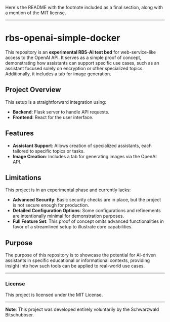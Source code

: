Here's the README with the footnote included as a final section, along with a mention of the MIT license.

---

# rbs-openai-simple-docker

This repository is an **experimental RBS-AI test bed** for web-service-like access to the OpenAI API. It serves as a simple proof of concept, demonstrating how assistants can support specific use cases, such as an assistant focused solely on encryption or other specialized topics. Additionally, it includes a tab for image generation.

## Project Overview

This setup is a straightforward integration using:
- **Backend**: Flask server to handle API requests.
- **Frontend**: React for the user interface.

## Features

- **Assistant Support**: Allows creation of specialized assistants, each tailored to specific topics or tasks.
- **Image Creation**: Includes a tab for generating images via the OpenAI API.

## Limitations

This project is in an experimental phase and currently lacks:
- **Advanced Security**: Basic security checks are in place, but the project is not secure enough for production.
- **Detailed Configuration Options**: Some configurations and refinements are intentionally minimal for demonstration purposes.
- **Full Feature Set**: This proof of concept omits advanced functionalities in favor of a streamlined setup to illustrate core capabilities.

## Purpose

The purpose of this repository is to showcase the potential for AI-driven assistants in specific educational or informational contexts, providing insight into how such tools can be applied to real-world use cases.

---

### License

This project is licensed under the MIT License.

---

**Note**: This project was developed entirely voluntarily by the Schwarzwald Bitschubbser.

